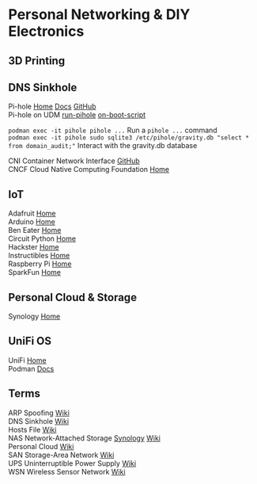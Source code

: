 # Personal Networking & DIY Electronics

## 3D Printing

## DNS Sinkhole

Pi-hole [Home](https://pi-hole.net) [Docs](https://docs.pi-hole.net) [GitHub](https://github.com/pi-hole)<br>
Pi-hole on UDM [run-pihole](https://github.com/boostchicken/udm-utilities/tree/master/run-pihole) [on-boot-script](https://github.com/boostchicken/udm-utilities/tree/master/on-boot-script)<br>

`podman exec -it pihole pihole ...` Run a `pihole ...` command<br>
`podman exec -it pihole sudo sqlite3 /etc/pihole/gravity.db "select * from domain_audit;"` Interact with the gravity.db database<br>

CNI Container Network Interface [GitHub](https://github.com/containernetworking/cni)<br>
CNCF Cloud Native Computing Foundation [Home](https://www.cncf.io)<br>

## IoT

Adafruit [Home](https://www.adafruit.com)<br>
Arduino [Home](https://www.arduino.cc)<br>
Ben Eater [Home](https://eater.net)<br>
Circuit Python [Home](https://circuitpython.org)<br>
Hackster [Home](https://www.hackster.io)<br>
Instructibles [Home](https://www.instructables.com/circuits/)<br>
Raspberry Pi [Home](https://www.raspberrypi.org)<br>
SparkFun [Home](https://learn.sparkfun.com)<br>

## Personal Cloud & Storage

Synology [Home](https://www.synology.com/en-us)<br>

## UniFi OS

UniFi [Home](https://ui.com/consoles/)<br>
Podman [Docs](http://docs.podman.io/en/latest/markdown/podman-ps.1.html)<br>

## Terms

ARP Spoofing [Wiki](https://en.wikipedia.org/wiki/ARP_spoofing)<br>
DNS Sinkhole [Wiki](https://en.wikipedia.org/wiki/DNS_sinkhole)<br>
Hosts File [Wiki](https://en.wikipedia.org/wiki/Hosts_(file))<br>
NAS Network-Attached Storage [Synology](https://www.synology.com/en-us/solution/what_is_nas) [Wiki](https://en.wikipedia.org/wiki/Network-attached_storage)<br>
Personal Cloud [Wiki](https://en.wikipedia.org/wiki/Personal_cloud)<br>
SAN Storage-Area Network [Wiki](https://en.wikipedia.org/wiki/Storage_area_network)<br>
UPS Uninterruptible Power Supply [Wiki](https://en.wikipedia.org/wiki/Uninterruptible_power_supply)<br>
WSN Wireless Sensor Network [Wiki](https://en.wikipedia.org/wiki/Wireless_sensor_network)<br>
